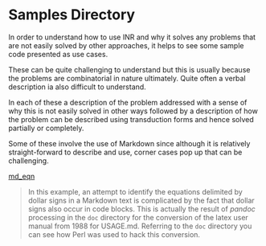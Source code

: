 # Samples Directory

In order to understand how to use INR and why it solves any problems that are
not easily solved by other approaches, it helps to see some sample code
presented as use cases.

These can be quite challenging to understand but this is usually because the
problems are combinatorial in nature ultimately.
Quite often a verbal description ia also difficult to understand.

In each of these a description of the problem addressed with a sense of why
this is not easily solved in other ways followed by a description of how
the problem can be described using transduction forms and hence solved
partially or completely.

Some of these involve the use of Markdown since although it is relatively
straight-forward to describe and use, corner cases pop up that can be
challenging.

[md_eqn](md_eqn)

> In this example, an attempt to identify the equations delimited by dollar
signs in a Markdown text is complicated by the fact that dollar signs
also occur in code blocks.
This is actually the result of *pandoc* processing in the `doc` directory
for the conversion of the latex user manual from 1988 for USAGE.md.
Referring to the `doc` directory you can see how Perl was used to hack this
conversion.
